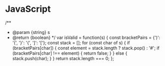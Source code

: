 # JavaScript
/**
 * @param {string} s
 * @return {boolean}
 */
var isValid = function(s) {
    const bracketPairs = {')': '(', '}': '{', ']': '['};
    const stack = [];
    for (const char of s) {
        if (bracketPairs[char]) {
            const element = stack.length ? stack.pop() : '#';
            if (bracketPairs[char] !== element) {
                return false;
            }
        } else {
            stack.push(char);
        }
    }
    return stack.length === 0;
};
